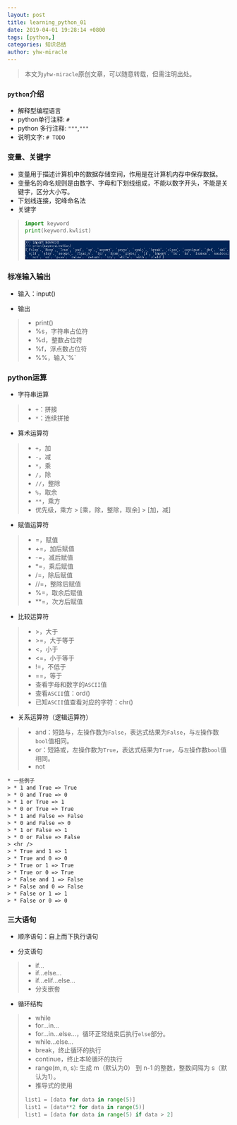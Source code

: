 ```yaml
---
layout: post
title: learning_python_01
date: 2019-04-01 19:28:14 +0800
tags: [python,]
categories: 知识总结
author: yhw-miracle
---
```


> 本文为`yhw-miracle`原创文章，可以随意转载，但需注明出处。

### `python`介绍
* 解释型编程语言
* python单行注释: `#`
* python 多行注释: `"""`,`"""`
* 说明文字: `# TODO`

### 变量、关键字
* 变量用于描述计算机中的数据存储空间，作用是在计算机内存中保存数据。
* 变量名的命名规则是由数字、字母和下划线组成，不能以数字开头，不能是关键字，区分大小写。
* 下划线连接，驼峰命名法
* 关键字
> ```python
> import keyword
> print(keyword.kwlist)
> ```
> ![](/images/2019/Apr/01.png)




### 标准输入输出
* 输入：input()

* 输出
> * print()
> * %s，字符串占位符
> * %d，整数占位符
> * %f，浮点数占位符
> * %%，输入\`%\`

### python运算
* 字符串运算
> * `+`：拼接
> * `*`：连续拼接

* 算术运算符
> * `+`，加
> * `-`，减
> * `*`，乘
> * `/`，除
> * `//`，整除
> * `%`，取余
> * `**`，乘方
> * 优先级，乘方 > [乘，除，整除，取余] > [加，减]

* 赋值运算符
> * =，赋值
> * +=，加后赋值
> * -=，减后赋值
> * *=，乘后赋值
> * /=，除后赋值
> * //=，整除后赋值
> * %=，取余后赋值
> * **=，次方后赋值

* 比较运算符
> * \>，大于
> * \>=，大于等于
> * <，小于
> * <=，小于等于
> * !=，不低于
> * ==，等于
> * 查看字母和数字的`ASCII`值
> * 查看`ASCII`值：ord()
> * 已知`ASCII`值查看对应的字符：chr()

* 关系运算符（逻辑运算符）
> * and：短路与，左操作数为`False`，表达式结果为`False`，与`左`操作数`bool`值相同。 
> * or：短路或，左操作数为`True`，表达式结果为`True`，与`左`操作数`bool`值相同。
> * not

	* 一些例子
	> * 1 and True => True
	> * 0 and True => 0
	> * 1 or True => 1
	> * 0 or True => True
	> * 1 and False => False
	> * 0 and False => 0
	> * 1 or False => 1
	> * 0 or False => False
	> <hr />
	> * True and 1 => 1
	> * True and 0 => 0
	> * True or 1 => True
	> * True or 0 => True
	> * False and 1 => False
	> * False and 0 => False
	> * False or 1 => 1
	> * False or 0 => 0

### 三大语句
* 顺序语句：自上而下执行语句

* 分支语句
> * if...
> * if...else...
> * if...elif...else...
> * 分支嵌套

* 循环结构
> * while
> * for...in...
> * for...in...else...，循环正常结束后执行`else`部分。
> * while...else...
> * break，终止循环的执行
> * continue，终止本轮循环的执行
> * range(m, n, s): 生成 m（默认为0） 到 n-1 的整数，整数间隔为 s（默认为1）。
> * 推导式的使用
> ```python
> list1 = [data for data in range(5)]
> list1 = [data**2 for data in range(5)]
> list1 = [data for data in range(5) if data > 2]
> ```
